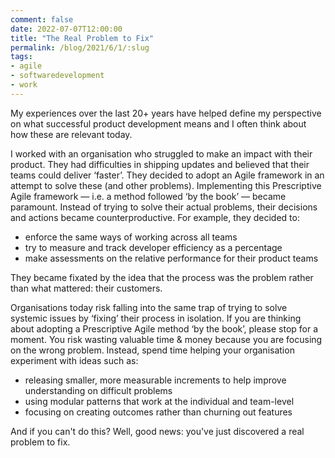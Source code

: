 ```yaml
---
comment: false
date: 2022-07-07T12:00:00
title: "The Real Problem to Fix"
permalink: /blog/2021/6/1/:slug
tags:
- agile
- softwaredevelopment
- work
---
```


My experiences over the last 20+ years have helped define my perspective on what successful product development means and I often think about how these are relevant today.

I worked with an organisation who struggled to make an impact with their product. They had difficulties in shipping updates and believed that their teams could deliver ‘faster’. They decided to adopt an Agile framework in an attempt to solve these (and other problems). Implementing this Prescriptive Agile framework — i.e. a method followed ‘by the book’ — became paramount. Instead of trying to solve their actual problems, their decisions and actions became counterproductive. For example, they decided to:

* enforce the same ways of working across all teams
* try to measure and track developer efficiency as a percentage
* make assessments on the relative performance for their product teams

They became fixated by the idea that the process was the problem rather than what mattered: their customers.

Organisations today risk falling into the same trap of trying to solve systemic issues by ‘fixing’ their process in isolation. If you are thinking about adopting a Prescriptive Agile method ‘by the book’, please stop for a moment. You risk wasting valuable time & money because you are focusing on the wrong problem. Instead, spend time helping your organisation experiment with ideas such as: 

* releasing smaller, more measurable increments to help improve understanding on difficult problems
* using modular patterns that work at the individual and team-level
* focusing on creating outcomes rather than churning out features

And if you can't do this? Well, good news: you've just discovered a real problem to fix.
